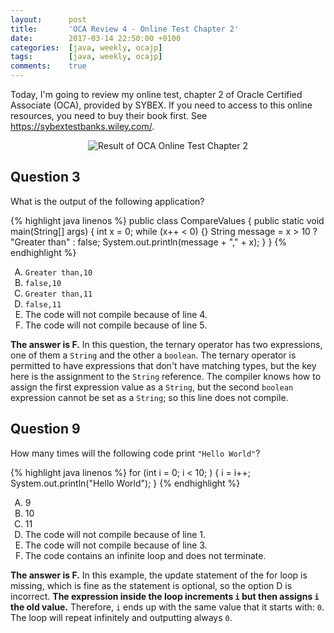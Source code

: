 ```yaml
---
layout:      post
title:       'OCA Review 4 - Online Test Chapter 2'
date:        2017-03-14 22:50:00 +0100
categories:  [java, weekly, ocajp]
tags:        [java, weekly, ocajp]
comments:    true
---
```


Today, I'm going to review my online test, chapter 2 of Oracle Certified
Associate (OCA), provided by SYBEX. If you need to access to this online
resources, you need to buy their book first. See
<https://sybextestbanks.wiley.com/>.

<!--more-->

<style type="text/css">
  ol { list-style-type: upper-alpha; }
</style>

<p align="center">
  <img
    src="{{ site.url }}/assets/20170314-oca-online-test-chapter-2.png"
    alt="Result of OCA Online Test Chapter 2">
</p>

## Question 3

What is the output of the following application?

{% highlight java linenos %}
public class CompareValues {
  public static void main(String[] args) {
    int x = 0;
    while (x++ < 0) {}
    String message = x > 10 ? "Greater than" : false;
    System.out.println(message + "," + x);
  }
}
{% endhighlight %}

1. `Greater than,10`
2. `false,10`
3. `Greater than,11`
4. `false,11`
5. The code will not compile because of line 4.
6. The code will not compile because of line 5.

**The answer is F.** In this question, the ternary operator has two
expressions, one of them a `String` and the other a `boolean`. The ternary
operator is permitted to have expressions that don't have matching types, but
the key here is the assignment to the `String` reference. The compiler knows
how to assign the first expression value as a `String`, but the second `boolean`
expression cannot be set as a `String`; so this line does not compile.

## Question 9

How many times will the following code print `"Hello World"`?

{% highlight java linenos %}
for (int i = 0; i < 10; ) {
  i = i++;
  System.out.println("Hello World");
}
{% endhighlight %}

1. 9
2. 10
3. 11
4. The code will not compile because of line 1.
5. The code will not compile because of line 3.
6. The code contains an infinite loop and does not terminate.

**The answer is F.** In this example, the update statement of the for loop is
missing, which is fine as the statement is optional, so the option D is
incorrect. **The expression inside the loop increments `i` but then assigns `i`
the old value.** Therefore, `i` ends up with the same value that it starts with:
`0`. The loop will repeat infinitely and outputting always `0`.
